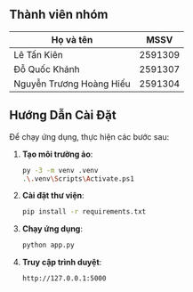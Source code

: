 ## Thành viên nhóm

| Họ và tên | MSSV |
|-----------|------|
| Lê Tấn Kiên | 2591309 |
| Đỗ Quốc Khánh | 2591307 |
| Nguyễn Trương Hoàng Hiếu | 2591304 |

## Hướng Dẫn Cài Đặt

Để chạy ứng dụng, thực hiện các bước sau:

1. **Tạo môi trường ảo**:
   ```bash
   py -3 -m venv .venv
   .\.venv\Scripts\Activate.ps1


2. **Cài đặt thư viện**:
   ```bash
   pip install -r requirements.txt

3. **Chạy ứng dụng**:
   ```bash
   python app.py

4. **Truy cập trình duyệt**:
   ```bash
   http://127.0.0.1:5000 

